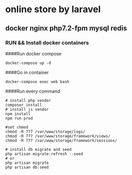 # online store by laravel

## docker nginx php7.2-fpm mysql redis

### RUN && Install docker containers 

####Run docker compose

`docker-compose up -d`

####Go in container

`docker-compose exec web bash`

####Run every command
```
# install php vendor
composer install
# install js vendor 
npm install
npm run prod

#set chmod 
chmod -R 777 /var/www/storage/logs/
chmod -R 777 /var/www/storage/framework/views/
chmod -R 777 /var/www/storage/framework/sessions/

# install db migrate and seed
php artisan migrate:refresh --seed
# or 
php artisan migrate 
php artisan db:seed
```


